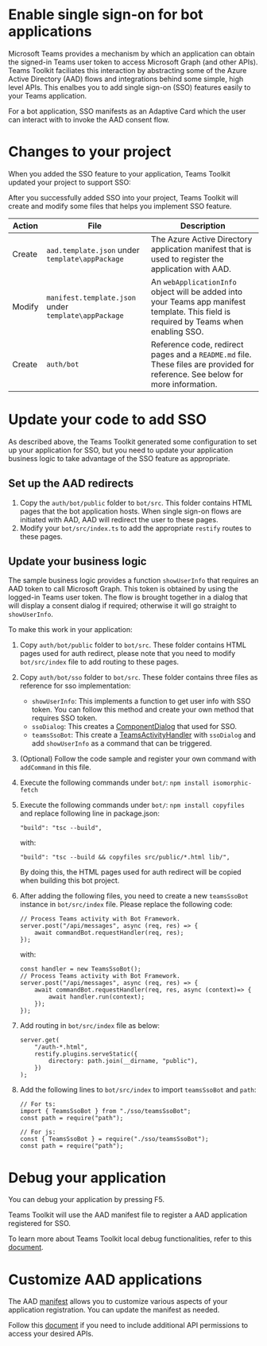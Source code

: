 # Enable single sign-on for bot applications

Microsoft Teams provides a mechanism by which an application can obtain the signed-in Teams user token to access Microsoft Graph (and other APIs). Teams Toolkit faciliates this interaction by abstracting some of the Azure Active Directory (AAD) flows and integrations behind some simple, high level APIs. This enalbes you to add single sign-on (SSO) features easily to your Teams application.

For a bot application, SSO manifests as an Adaptive Card which the user can interact with to invoke the AAD consent flow.

# Changes to your project

When you added the SSO feature to your application, Teams Toolkit updated your project to support SSO:

After you successfully added SSO into your project, Teams Toolkit will create and modify some files that helps you implement SSO feature.

| Action | File | Description |
| - | - | - |
| Create| `aad.template.json` under `template\appPackage` | The Azure Active Directory application manifest that is used to register the application with AAD. |
| Modify | `manifest.template.json` under `template\appPackage` | An `webApplicationInfo` object will be added into your Teams app manifest template. This field is required by Teams when enabling SSO. |
| Create | `auth/bot` | Reference code, redirect pages and a `README.md` file. These files are provided for reference. See below for more information. |

# Update your code to add SSO

As described above, the Teams Toolkit generated some configuration to set up your application for SSO, but you need to update your application business logic to take advantage of the SSO feature as appropriate.

## Set up the AAD redirects

1. Copy the `auth/bot/public` folder to `bot/src`. This folder contains HTML pages that the bot application hosts. When single sign-on flows are initiated with AAD, AAD will redirect the user to these pages.
2. Modify your `bot/src/index.ts` to add the appropriate `restify` routes to these pages.

## Update your business logic

The sample business logic provides a function `showUserInfo` that requires an AAD token to call Microsoft Graph. This token is obtained by using the logged-in Teams user token. The flow is brought together in a dialog that will display a consent dialog if required; otherwise it will go straight to `showUserInfo`.

To make this work in your application:

1. Copy `auth/bot/public` folder to `bot/src`. 
These folder contains HTML pages used for auth redirect, please note that you need to modify `bot/src/index` file to add routing to these pages.

1. Copy `auth/bot/sso` folder to `bot/src`.
These folder contains three files as reference for sso implementation:
    * `showUserInfo`: This implements a function to get user info with SSO token. You can follow this method and create your own method that requires SSO token.
    * `ssoDialog`: This creates a [ComponentDialog](https://docs.microsoft.com/en-us/javascript/api/botbuilder-dialogs/componentdialog?view=botbuilder-ts-latest) that used for SSO.
    * `teamsSsoBot`: This create a [TeamsActivityHandler](https://docs.microsoft.com/en-us/javascript/api/botbuilder/teamsactivityhandler?view=botbuilder-ts-latest) with `ssoDialog` and add `showUserInfo` as a command that can be triggered. 

1. (Optional) Follow the code sample and register your own command with `addCommand` in this file.
1. Execute the following commands under `bot/`: `npm install isomorphic-fetch`
1. Execute the following commands under `bot/`: `npm install copyfiles` and replace following line in package.json:
    ```
    "build": "tsc --build",
    ```
    with:
    ```
    "build": "tsc --build && copyfiles src/public/*.html lib/",
    ```
    By doing this, the HTML pages used for auth redirect will be copied when building this bot project.
1. After adding the following files, you need to create a new `teamsSsoBot` instance in `bot/src/index` file. 
Please replace the following code:
    ```
    // Process Teams activity with Bot Framework.
    server.post("/api/messages", async (req, res) => {
        await commandBot.requestHandler(req, res);
    });
    ```

    with:

    ```
    const handler = new TeamsSsoBot();
    // Process Teams activity with Bot Framework.
    server.post("/api/messages", async (req, res) => {
        await commandBot.requestHandler(req, res, async (context)=> {
            await handler.run(context);
        });
    });
    ```

1. Add routing in `bot/src/index` file as below:

    ```
    server.get(
        "/auth-*.html",
        restify.plugins.serveStatic({
            directory: path.join(__dirname, "public"),
        })
    );
    ```

1. Add the following lines to `bot/src/index` to import `teamsSsoBot` and `path`:

    ```
    // For ts:
    import { TeamsSsoBot } from "./sso/teamsSsoBot";
    const path = require("path");

    // For js:
    const { TeamsSsoBot } = require("./sso/teamsSsoBot");
    const path = require("path");
    ```

# Debug your application

You can debug your application by pressing F5.

Teams Toolkit will use the AAD manifest file to register a AAD application registered for SSO.

To learn more about Teams Toolkit local debug functionalities, refer to this [document](https://docs.microsoft.com/microsoftteams/platform/toolkit/debug-local).

# Customize AAD applications

The AAD [manifest](https://docs.microsoft.com/azure/active-directory/develop/reference-app-manifest) allows you to customize various aspects of your application registration. You can update the manifest as needed.

Follow this [document](https://aka.ms/teamsfx-aad-manifest#customize-aad-manifest-template) if you need to include additional API permissions to access your desired APIs.
